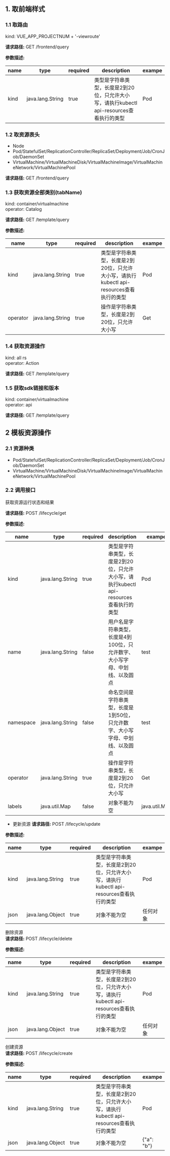 ## 1. 取前端样式    
### 1.1 取路由   
kind: VUE_APP_PROJECTNUM + '-viewroute'    

**请求路径:** GET /frontend/query

**参数描述:** 

| name | type | required | description | exampe |
| ----- | ------ | ------ | ------ | ------ |
| kind | java.lang.String | true | 类型是字符串类型，长度是2到20位，只允许大小写，请执行kubectl api-resources查看执行的类型 | Pod |     

### 1.2 取资源表头   
* Node   
* Pod/StatefulSet/ReplicationController/ReplicaSet/Deployment/Job/CronJob/DaemonSet
* VirtualMachine/VirtualMachineDisk/VirtualMachineImage/VirtualMachineNetwork/VirtualMachinePool     

**请求路径:** GET /frontend/query   

### 1.3 获取资源全部类别(tabName)  
kind: container/virtualmachine   
operator: Catalog   

**请求路径:** GET /template/query

**参数描述:** 

| name | type | required | description | exampe |
| ----- | ------ | ------ | ------ | ------ |
| kind | java.lang.String | true | 类型是字符串类型，长度是2到20位，只允许大小写，请执行kubectl api-resources查看执行的类型 | Pod |
| operator | java.lang.String | true | 操作是字符串类型，长度是2到20位，只允许大小写 | Get |  

### 1.4 获取资源操作   
kind: all rs  
operator: Action  

**请求路径:** GET /template/query

### 1.5 获取sdk链接和版本   
kind: container/virtualmachine  
operator: api  

**请求路径:** GET /template/query    

## 2 模板资源操作
### 2.1 资源种类 
* Pod/StatefulSet/ReplicationController/ReplicaSet/Deployment/Job/CronJob/DaemonSet
* VirtualMachine/VirtualMachineDisk/VirtualMachineImage/VirtualMachineNetwork/VirtualMachinePool

### 2.2 调用接口  
获取资源运行状态和结果   

**请求路径:** POST /lifecycle/get

**参数描述:** 

| name | type | required | description | exampe |
| ----- | ------ | ------ | ------ | ------ |
| kind | java.lang.String | true | 类型是字符串类型，长度是2到20位，只允许大小写，请执行kubectl api-resources查看执行的类型 | Pod |
| name | java.lang.String | false | 用户名是字符串类型，长度是4到100位，只允许数字、大小写字母、中划线、以及圆点 | test |
| namespace | java.lang.String | false | 命名空间是字符串类型，长度是1到50位，只允许数字、大小写字母、中划线、以及圆点 | test |
| operator | java.lang.String | true | 操作是字符串类型，长度是2到20位，只允许大小写 | Get |
| labels | java.util.Map | false | 对象不能为空 | java.util.Map |   

* 更新资源
**请求路径:** POST /lifecycle/update

**参数描述:** 

| name | type | required | description | exampe |
| ----- | ------ | ------ | ------ | ------ |
| kind | java.lang.String | true | 类型是字符串类型，长度是2到20位，只允许大小写，请执行kubectl api-resources查看执行的类型 | Pod |
| json | java.lang.Object | true | 对象不能为空 | 任何对象 |     

删除资源  
**请求路径:** POST /lifecycle/delete

**参数描述:** 

| name | type | required | description | exampe |
| ----- | ------ | ------ | ------ | ------ |
| kind | java.lang.String | true | 类型是字符串类型，长度是2到20位，只允许大小写，请执行kubectl api-resources查看执行的类型 | Pod |
| json | java.lang.Object | true | 对象不能为空 | 任何对象 |   

创建资源  
**请求路径:** POST /lifecycle/create

**参数描述:** 

| name | type | required | description | exampe |
| ----- | ------ | ------ | ------ | ------ |
| kind | java.lang.String | true | 类型是字符串类型，长度是2到20位，只允许大小写，请执行kubectl api-resources查看执行的类型 | Pod |
| json | java.lang.Object | true | 对象不能为空 | {"a": "b"} |



